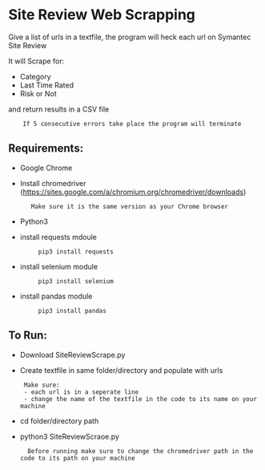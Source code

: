 
# Site Review Web Scrapping 
  
  Give a list of urls in a textfile, the program will heck each url on Symantec Site Review
  
  It will Scrape for:
   - Category
   - Last Time Rated
   - Risk or Not
  
  and return results in a CSV file
 
        If 5 consecutive errors take place the program will terminate

 ## Requirements:
 - Google Chrome
 - Install chromedriver (https://sites.google.com/a/chromium.org/chromedriver/downloads)
 	        
          Make sure it is the same version as your Chrome browser
 - Python3
 - install requests mdoule 
            
            pip3 install requests
 - install selenium module 
            
            pip3 install selenium
 - install pandas module   
            
            pip3 install pandas

 ## To Run:
 - Download SiteReviewScrape.py
 - Create textfile in same folder/directory and populate with urls
 	
        Make sure:
 		- each url is in a seperate line
 		- change the name of the textfile in the code to its name on your machine
 - cd folder/directory path
 - python3 SiteReviewScraoe.py

         Before running make sure to change the chromedriver path in the code to its path on your machine
